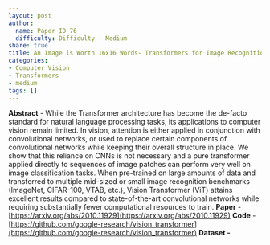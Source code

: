 ```yaml
---
layout: post
author:
  name: Paper ID 76
  difficulty: Difficulty - Medium
share: true
title: An Image is Worth 16x16 Words- Transformers for Image Recognition at Scale
categories:
- Computer Vision
- Transformers
- medium
tags: []
---
```

**Abstract** - While the Transformer architecture has become the de-facto standard for natural language processing tasks, its applications to computer vision remain limited. In vision, attention is either applied in conjunction with convolutional networks, or used to replace certain components of convolutional networks while keeping their overall structure in place. We show that this reliance on CNNs is not necessary and a pure transformer applied directly to sequences of image patches can perform very well on image classification tasks. When pre-trained on large amounts of data and transferred to multiple mid-sized or small image recognition benchmarks (ImageNet, CIFAR-100, VTAB, etc.), Vision Transformer (ViT) attains excellent results compared to state-of-the-art convolutional networks while requiring substantially fewer computational resources to train.
**Paper** - [https://arxiv.org/abs/2010.11929](https://arxiv.org/abs/2010.11929)
**Code** - [https://github.com/google-research/vision_transformer](https://github.com/google-research/vision_transformer)
**Dataset -** []()
    